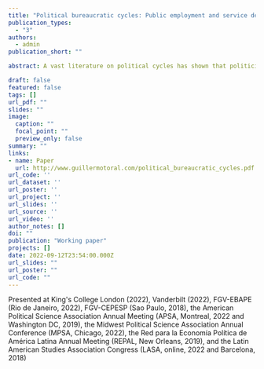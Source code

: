```yaml
---
title: "Political bureaucratic cycles: Public employment and service delivery around elections in Brazil"
publication_types:
  - "3"
authors:
  - admin
publication_short: ""

abstract: A vast literature on political cycles has shown that politicians often manipulate policy tools ahead of elections, as a strategy to improve their electoral performance. Much less is known about the effects of policies used to contain these cycles. I argue that legal constraints on politicians' discretion over inputs such as spending or hiring ahead of elections simply displace cycles and can even exacerbate them. I demonstrate these unintended consequences using large, monthly panels of Brazilian municipalities, and measuring cycles in bureaucratic inputs (hires) and outputs (services). Brazilian laws ban hiring and firing bureaucrats in a 6-month period around elections, which take place at the same time throughout the country. Hiring contracts during this freeze period but it expands in the months before the ban, for both temporary and civil service bureaucrats. These patterns are even more pronounced in localities exposed to a randomized anti-corruption audit. Healthcare services also follow cyclical patterns -- some services expand ahead of the elections (at the expense of others), and in general services contract immediately before and after the election. Together, these results suggest that constraints on politicians' discretion over inputs around elections displace rather than eliminate electoral cycles, and can have other unintended consequences.

draft: false
featured: false
tags: []
url_pdf: ""
slides: ""
image:
  caption: ""
  focal_point: ""
  preview_only: false
summary: ""
links:
- name: Paper
  url: http://www.guillermotoral.com/political_bureaucratic_cycles.pdf
url_code: ''
url_dataset: ''
url_poster: ''
url_project: ''
url_slides: ''
url_source: ''
url_video: ''
author_notes: []
doi: ""
publication: "Working paper"
projects: []
date: 2022-09-12T23:54:00.000Z
url_slides: ""
url_poster: ""
url_code: ""
---
```

Presented at King's College London (2022), Vanderbilt (2022), FGV-EBAPE (Rio de Janeiro, 2022), FGV-CEPESP (Sao Paulo, 2018), the American Political Science Association Annual Meeting (APSA, Montreal, 2022 and Washington DC, 2019), the Midwest Political Science Association Annual Conference (MPSA, Chicago, 2022), the Red para la Economía Política de América Latina Annual Meeting (REPAL, New Orleans, 2019), and the Latin American Studies Association Congress (LASA, online, 2022 and Barcelona, 2018)
